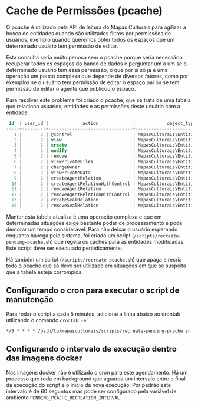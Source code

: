 # Cache de Permissões (pcache)
O pcache é utilizado pela API de leitura do Mapas Culturais para agilizar a busca de entidades quando são utilizados filtros por permissões de usuários, exemplo quando queremos obter todos os espaços que um determinado usuário tem permissão de editar. 

Esta consulta seria muito penosa sem o pcache porque seria necessário recuperar todos os espaços do banco de dados e perguntar um a um se o determinado usuário tem essa permissão, o que por si só já é uma operação um pouco complexa que depende de diversos fatores, como por exemplos se o usuário tem permissão de editar o espaço pai ou se tem permissão de editar o agente que publicou o espaço.

Para resolver este problema foi criado o pcache, que se trata de uma tabela que relaciona usuários, entidades e as permissões deste usuário com a entidade:

```SQL
 id  | user_id |             action             |            object_type          | object_id |  create_timestamp  
-----+---------+--------------------------------+---------------------------------+-----------+--------------------
   1 |       2 | @control                       | MapasCulturais\Entities\Project |         1 | 2018-09-24 19:29:16
   2 |       2 | view                           | MapasCulturais\Entities\Project |         1 | 2018-09-24 19:29:16
   3 |       2 | create                         | MapasCulturais\Entities\Project |         1 | 2018-09-24 19:29:16
   4 |       2 | modify                         | MapasCulturais\Entities\Project |         1 | 2018-09-24 19:29:16
   5 |       2 | remove                         | MapasCulturais\Entities\Project |         1 | 2018-09-24 19:29:16
   6 |       2 | viewPrivateFiles               | MapasCulturais\Entities\Project |         1 | 2018-09-24 19:29:16
   7 |       2 | changeOwner                    | MapasCulturais\Entities\Project |         1 | 2018-09-24 19:29:16
   8 |       2 | viewPrivateData                | MapasCulturais\Entities\Project |         1 | 2018-09-24 19:29:16
   9 |       2 | createAgentRelation            | MapasCulturais\Entities\Project |         1 | 2018-09-24 19:29:16
  10 |       2 | createAgentRelationWithControl | MapasCulturais\Entities\Project |         1 | 2018-09-24 19:29:16
  11 |       2 | removeAgentRelation            | MapasCulturais\Entities\Project |         1 | 2018-09-24 19:29:16
  12 |       2 | removeAgentRelationWithControl | MapasCulturais\Entities\Project |         1 | 2018-09-24 19:29:16
  13 |       2 | createSealRelation             | MapasCulturais\Entities\Project |         1 | 2018-09-24 19:29:16
  14 |       2 | removeSealRelation             | MapasCulturais\Entities\Project |         1 | 2018-09-24 19:29:16
```

Manter esta tabela atualiza é uma operação complexa e que em determinadas situações exige bastante poder de processamento e pode demorar um tempo considerável. Para não deixar o usuário esperando enquanto navega pelo sistema, foi criado um script (`/scripts/recreate-pending-pcache.sh`) que regera os caches para as entidades modificadas. Este script deve ser executado periodicamente. 

Há também um script (`/scripts/recreate-pcache.sh`) que apaga e recria todo o pcache que só deve ser utilizado em situações em que se suspeita que a tabela esteja corrompida.

## Configurando o cron para executar o script de manutenção

Para rodar o script a cada 5 minutos, adicione a linha abaixo ao crontab utilizando o comando `crontab -e`:

```SHELL
*/5 * * * * /path/to/mapasculturais/scripts/recreate-pending-pcache.sh
```

## Configurando o intervalo de execução dentro das imagens docker

Nas imagens docker não é utilizado o cron para este agendamento. Há um processo que roda em background que aguarda um intervalo entre o final da execução do script e o inicio da nova execução. Por padrão este intervalo é de 60 seguntos mas pode ser configurado pela variável de ambiente `PENDING_PCACHE_RECREATION_INTERVAL` 
